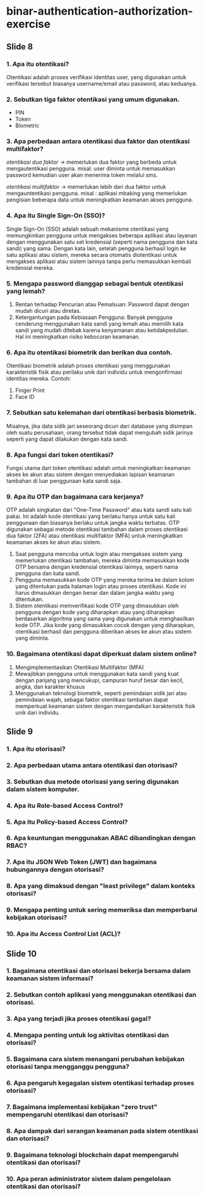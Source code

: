 <!-- @format -->

# binar-authentication-authorization-exercise

## Slide 8

### 1. Apa itu otentikasi?

Otentikasi adalah proses verifikasi identitas user, yang digunakan untuk verifikasi tersebut biasanya username/email atau password, atau keduanya.

### 2. Sebutkan tiga faktor otentikasi yang umum digunakan.

- PIN
- Token
- Biometric

### 3. Apa perbedaan antara otentikasi dua faktor dan otentikasi multifaktor?

_otentikasi dua faktor_ -> memerlukan dua faktor yang berbeda untuk mengautentikasi pengguna. misal: user diminta untuk memasukkan password kemudian user akan menerima token melalui sms.

_otentikasi multifaktor_ -> memerlukan lebih dari dua faktor untuk mengauntentikasi pengguna. misal : aplikasi mbaking yang memerlukan pengisian beberapa data untuk meningkatkan keamanan akses pengguna.

### 4. Apa itu Single Sign-On (SSO)?

Single Sign-On (SSO) adalah sebuah mekanisme otentikasi yang memungkinkan pengguna untuk mengakses beberapa aplikasi atau layanan dengan menggunakan satu set kredensial (seperti nama pengguna dan kata sandi) yang sama. Dengan kata lain,
setelah pengguna berhasil login ke satu aplikasi atau sistem, mereka secara otomatis diotentikasi untuk mengakses aplikasi atau sistem lainnya tanpa perlu memasukkan kembali kredensial mereka.

### 5. Mengapa password dianggap sebagai bentuk otentikasi yang lemah?

1. Rentan terhadap Pencurian atau Pemalsuan: Password dapat dengan mudah dicuri atau diretas.
2. Ketergantungan pada Kebiasaan Pengguna: Banyak pengguna cenderung menggunakan kata sandi yang lemah atau memilih kata sandi yang mudah ditebak karena kenyamanan atau ketidakpedulian. Hal ini meningkatkan risiko kebocoran keamanan.

### 6. Apa itu otentikasi biometrik dan berikan dua contoh.

Otentikasi biometrik adalah proses otentikasi yang menggunakan karakteristik fisik atau perilaku unik dari individu untuk mengonfirmasi identitas mereka. Contoh:

1. Finger Print
2. Face ID

### 7. Sebutkan satu kelemahan dari otentikasi berbasis biometrik.

Misalnya, jika data sidik jari seseorang dicuri dari database yang disimpan oleh suatu perusahaan, orang tersebut tidak dapat mengubah sidik jarinya seperti yang dapat dilakukan dengan kata sandi.

### 8. Apa fungsi dari token otentikasi?

Fungsi utama dari token otentikasi adalah untuk meningkatkan keamanan akses ke akun atau sistem dengan menyediakan lapisan keamanan tambahan di luar penggunaan kata sandi saja.

### 9. Apa itu OTP dan bagaimana cara kerjanya?

OTP adalah singkatan dari "One-Time Password" atau kata sandi satu kali pakai. Ini adalah kode otentikasi yang berlaku hanya untuk satu kali penggunaan dan biasanya berlaku untuk jangka waktu terbatas. OTP digunakan sebagai metode
otentikasi tambahan dalam proses otentikasi dua faktor (2FA) atau otentikasi multifaktor (MFA) untuk meningkatkan keamanan akses ke akun atau sistem.

1. Saat pengguna mencoba untuk login atau mengakses sistem yang memerlukan otentikasi tambahan, mereka diminta memasukkan kode OTP bersama dengan kredensial otentikasi lainnya, seperti nama pengguna dan kata sandi.
2. Pengguna memasukkan kode OTP yang mereka terima ke dalam kolom yang ditentukan pada halaman login atau proses otentikasi. Kode ini harus dimasukkan dengan benar dan dalam jangka waktu yang ditentukan.
3. Sistem otentikasi memverifikasi kode OTP yang dimasukkan oleh pengguna dengan kode yang diharapkan atau yang diharapkan berdasarkan algoritma yang sama yang digunakan untuk menghasilkan kode OTP. Jika kode yang dimasukkan cocok dengan
   yang diharapkan, otentikasi berhasil dan pengguna diberikan akses ke akun atau sistem yang diminta.

### 10. Bagaimana otentikasi dapat diperkuat dalam sistem online?

1. Mengimplementasikan Otentikasi Multifaktor (MFA)
2. Mewajibkan pengguna untuk menggunakan kata sandi yang kuat dengan panjang yang mencukupi, campuran huruf besar dan kecil, angka, dan karakter khusus
3. Menggunakan teknologi biometrik, seperti pemindaian sidik jari atau pemindaian wajah, sebagai faktor otentikasi tambahan dapat memperkuat keamanan sistem dengan mengandalkan karakteristik fisik unik dari individu.

## Slide 9

### 1. Apa itu otorisasi?

### 2. Apa perbedaan utama antara otentikasi dan otorisasi?

### 3. Sebutkan dua metode otorisasi yang sering digunakan dalam sistem komputer.

### 4. Apa itu Role-based Access Control?

### 5. Apa itu Policy-based Access Control?

### 6. Apa keuntungan menggunakan ABAC dibandingkan dengan RBAC?

### 7. Apa itu JSON Web Token (JWT) dan bagaimana hubungannya dengan otorisasi?

### 8. Apa yang dimaksud dengan "least privilege" dalam konteks otorisasi?

### 9. Mengapa penting untuk sering memeriksa dan memperbarui kebijakan otorisasi?

### 10. Apa itu Access Control List (ACL)?

## Slide 10

### 1. Bagaimana otentikasi dan otorisasi bekerja bersama dalam keamanan sistem informasi?

### 2. Sebutkan contoh aplikasi yang menggunakan otentikasi dan otorisasi.

### 3. Apa yang terjadi jika proses otentikasi gagal?

### 4. Mengapa penting untuk log aktivitas otentikasi dan otorisasi?

### 5. Bagaimana cara sistem menangani perubahan kebijakan otorisasi tanpa mengganggu pengguna?

### 6. Apa pengaruh kegagalan sistem otentikasi terhadap proses otorisasi?

### 7. Bagaimana implementasi kebijakan "zero trust" mempengaruhi otentikasi dan otorisasi?

### 8. Apa dampak dari serangan keamanan pada sistem otentikasi dan otorisasi?

### 9. Bagaimana teknologi blockchain dapat mempengaruhi otentikasi dan otorisasi?

### 10. Apa peran administrator sistem dalam pengelolaan otentikasi dan otorisasi?
